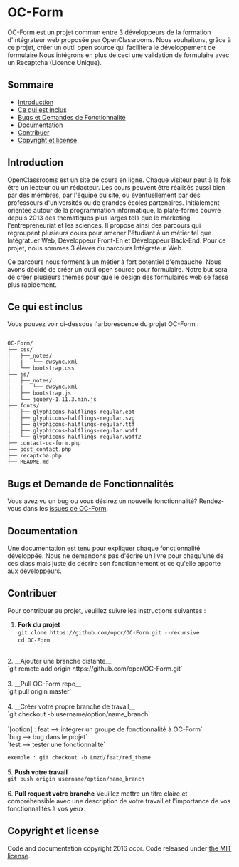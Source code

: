 # OC-Form

OC-Form est un projet commun entre 3 développeurs de la formation d'intégrateur web proposée par OpenClassrooms. Nous souhaitons, grâce à ce projet, créer un outil open source qui facilitera le développement de formulaire.Nous intégrons en plus de ceci une validation de formulaire avec un Recaptcha (Licence Unique).

## Sommaire

* [Introduction](#introduction)
* [Ce qui est inclus](#ce-qui-est-inclus)
* [Bugs et Demandes de Fonctionnalité](#bugs-et-demandes-de-fonctionnalite)
* [Documentation](#documentation)
* [Contribuer](#contribuer)
* [Copyright et license](#copyright-et-license)
 
## Introduction

OpenClassrooms est un site de cours en ligne. Chaque visiteur peut à la fois être un lecteur ou un rédacteur. Les cours peuvent être réalisés aussi bien par des membres, par l'équipe du site, ou éventuellement par des professeurs d'universités ou de grandes écoles partenaires. Initialement orientée autour de la programmation informatique, la plate-forme couvre depuis 2013 des thématiques plus larges tels que le marketing, l'entrepreneuriat et les sciences.
Il propose ainsi des parcours qui regroupent plusieurs cours pour amener l'étudiant à un métier tel que Intégratuer Web, Développeur Front-En et Développeur Back-End. Pour ce projet, nous sommes 3 élèves du parcours Intégrateur Web.

Ce parcours nous forment à un métier à fort potentiel d'embauche. Nous avons décidé de créer un outil open source pour formulaire. Notre but sera de créer plusieurs thèmes pour que le design des formulaires web se fasse plus rapidement.

## Ce qui est inclus

Vous pouvez voir  ci-dessous l'arborescence du projet OC-Form : 
```

OC-Form/
├── css/
|   ├──_notes/
|   |   └── dwsync.xml
│   └── bootstrap.css 
├── js/
|   ├──_notes/
|   |   └── dwsync.xml
│   ├── bootstrap.js
|   └── jquery-1.11.3.min.js
├── fonts/
|   ├── glyphicons-halflings-regular.eot
|   ├── glyphicons-halflings-regular.svg
|   ├── glyphicons-halflings-regular.ttf
|   ├── glyphicons-halflings-regular.woff
|   └── glyphicons-halflings-regular.woff2
├── contact-oc-form.php
├── post_contact.php
├── recaptcha.php
└── README.md

```
## Bugs et Demande de Fonctionnalités

Vous avez vu un bug ou vous désirez un nouvelle fonctionnalité? Rendez-vous dans les [issues de OC-Form](https://github.com/opcr/OC-Form/issues).

## Documentation

Une documentation est tenu pour expliquer chaque fonctionnalité développée. Nous ne demandons pas d'écrire un livre pour chaqu'une de ces class mais juste de décrire son fonctionnement et ce qu'elle apporte aux développeurs.

## Contribuer

Pour contribuer au projet, veuillez suivre les instructions suivantes :

1. __Fork du projet__<br >
`git clone https://github.com/opcr/OC-Form.git --recursive`<br >
`cd OC-Form`<br >
<br >
2. __Ajouter une branche distante__<br >
`git remote add origin https://github.com/opcr/OC-Form.git`<br >
<br >
3. __Pull OC-Form repo__<br >
`git pull origin master`<br >
<br >
4. __Créer votre propre branche de travail__<br >
`git checkout -b username/option/name_branch`<br >
<br >
`[option] : feat --> intégrer un groupe de fonctionnalité à OC-Form`<br >
           `bug  --> bug dans le projet`<br >
           `test --> tester une fonctionnalité`<br >

`exemple : git checkout -b Lmzd/feat/red_theme`<br >
<br >
5. __Push votre travail__<br >
`git push origin username/option/name_branch`<br >
<br >
6. __Pull request votre branche__
Veuillez mettre un titre claire et compréhensible avec une description de votre travail et l'importance de vos fonctionnalités à vos yeux.


## Copyright et license

Code and documentation copyright 2016 ocpr. Code released under [the MIT license](https://github.com/opcr/OC-Form/blob/master/LICENSE). 

